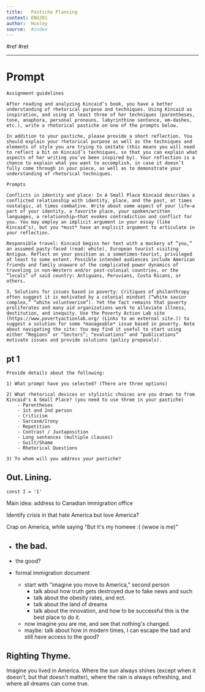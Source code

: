 ```yaml
---
title:   Pastiche Planning 
context: ENG201
author:  Huxley
source:  #index
---
```


#ref #ret 

---



# Prompt 

```
Assignment guidelines

After reading and analyzing Kincaid’s book, you have a better understanding of rhetorical purpose and techniques. Using Kincaid as inspiration, and using at least three of her techniques (parentheses, tone, anaphora, personal pronouns, labyrinthine sentence, em-dashes, etc.), write a rhetorical pastiche on one of the prompts below. 

In addition to your pastiche, please provide a short reflection. You should explain your rhetorical purpose as well as the techniques and elements of style you are trying to imitate (this means you will need to reflect a bit on Kincaid’s techniques, so that you can explain what aspects of her writing you’ve been inspired by). Your reflection is a chance to explain what you want to accomplish, in case it doesn’t fully come through in your piece, as well as to demonstrate your understanding of rhetorical techniques.

Prompts

Conflicts in identity and place: In A Small Place Kincaid describes a conflicted relationship with identity, place, and the past, at times nostalgic, at times combative. Write about some aspect of your life—a part of your identity, a favorite place, your spoken/written languages, a relationship—that evokes contradiction and conflict for you. You may employ an implicit argument in your essay (like Kincaid’s), but you *must* have an explicit argument to articulate in your reflection. 
 
Responsible travel: Kincaid begins her text with a mockery of “you,” an assumed pasty-faced (read: white), European tourist visiting Antigua. Reflect on your position as a sometimes-tourist, privileged at least to some extent. Possible intended audiences include American friends and family unaware of the complicated power dynamics of traveling in non-Western and/or post-colonial countries, or the “locals” of said country: Antiguans, Peruvians, Costa Ricans, or others.
 
3. Solutions for issues based in poverty: Critiques of philanthropy often suggest it is motivated by a colonial mindset (“white savior complex,” “white volunteerism”). Yet the fact remains that poverty proliferates and many aid organizations work to alleviate illness, destitution, and inequity. Use the Poverty Action Lab site (https://www.povertyactionlab.org/ (Links to an external site.)) to suggest a solution for some *manageable* issue based in poverty. Note about navigating the site: You may find it useful to start using either “Regions” or “Sectors”; “evaluations” and “publications” motivate issues and provide solutions (policy proposals).
```


## pt 1
```
Provide details about the following:

1) What prompt have you selected? (There are three options) 

2) What rhetorical devices or stylistic choices are you drawn to from Kincaid's A Small Place? (you need to use three in your pastiche) 
	- Parentheses
	- 1st and 2nd person 
	- Criticism 
	- Sarcasm/Irony 
	- Repetition 
	- Contrast / Juxtaposition 
	- Long sentences (multiple clauses) 
	- Guilt/Shame 
	- Rhetorical Questions

3) To whom will you address your pastiche? 
```


## Out. Lining. 
`const I = 'I' `

Main idea: address to Canadian immigration office 

Identify crisis in that hate America but love America?

Crap on America, while saying "But it's my homeee :( (wwoe is me)" 

- the bad. 
	- 
- the good? 





- formal immigration document 
	- start with "imagine you move to America," second person
		- talk about how truth gets destroyed due to fake news and such
		- talk about the obesity rates, and ect. 
		- talk about the land of dreams
		- talk about the innovation, and how to be successful this is the best place to do it. 
	- now imagine you are me, and see that nothing's changed. 
	- maybe: talk about how in modern times, I can escape the bad and still have access to the good? 





## Righting Thyme. 


Imagine you lived in America. Where the sun always shines (except when it doesn't, but that doesn't matter), where the rain is always refreshing, and where all dreams can come true. 





































